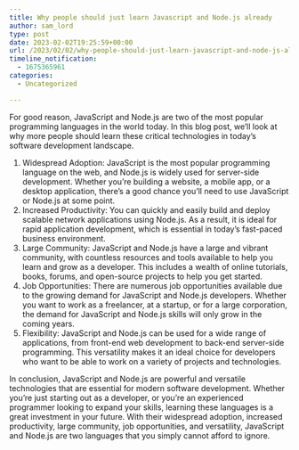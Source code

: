 ```yaml
---
title: Why people should just learn Javascript and Node.js already
author: sam_lord
type: post
date: 2023-02-02T19:25:59+00:00
url: /2023/02/02/why-people-should-just-learn-javascript-and-node-js-already/
timeline_notification:
  - 1675365961
categories:
  - Uncategorized

---
```

For good reason, JavaScript and Node.js are two of the most popular programming languages in the world today. In this blog post, we&#8217;ll look at why more people should learn these critical technologies in today&#8217;s software development landscape.

  1. Widespread Adoption: JavaScript is the most popular programming language on the web, and Node.js is widely used for server-side development. Whether you&#8217;re building a website, a mobile app, or a desktop application, there&#8217;s a good chance you&#8217;ll need to use JavaScript or Node.js at some point.
  2. Increased Productivity: You can quickly and easily build and deploy scalable network applications using Node.js. As a result, it is ideal for rapid application development, which is essential in today&#8217;s fast-paced business environment.
  3. Large Community: JavaScript and Node.js have a large and vibrant community, with countless resources and tools available to help you learn and grow as a developer. This includes a wealth of online tutorials, books, forums, and open-source projects to help you get started.
  4. Job Opportunities: There are numerous job opportunities available due to the growing demand for JavaScript and Node.js developers. Whether you want to work as a freelancer, at a startup, or for a large corporation, the demand for JavaScript and Node.js skills will only grow in the coming years.
  5. Flexibility: JavaScript and Node.js can be used for a wide range of applications, from front-end web development to back-end server-side programming. This versatility makes it an ideal choice for developers who want to be able to work on a variety of projects and technologies.

In conclusion, JavaScript and Node.js are powerful and versatile technologies that are essential for modern software development. Whether you&#8217;re just starting out as a developer, or you&#8217;re an experienced programmer looking to expand your skills, learning these languages is a great investment in your future. With their widespread adoption, increased productivity, large community, job opportunities, and versatility, JavaScript and Node.js are two languages that you simply cannot afford to ignore.